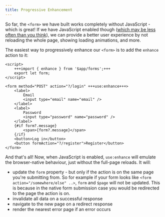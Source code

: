 ```yaml
---
title: Progressive Enhancement
---
```


So far, the `<form>` we have built works completely without JavaScript - which is great! If we have JavaScript enabled though ([which may be less often than you think](https://kryogenix.org/code/browser/everyonehasjs.html)), we can provide a better user experience by not reloading the whole page, showing loading animations, and more.

The easiest way to progressively enhance our `<form>` is to add the `enhance` action to it:

```svelte
<script>
	+++import { enhance } from '$app/forms';+++
	export let form;
</script>

<form method="POST" action="?/login" +++use:enhance+++>
	<label>
		Email
		<input type="email" name="email" />
	</label>
	<label>
		Password
		<input type="password" name="password" />
	</label>
	{#if form?.message}
		<span>{form?.message}</span>
	{/if}
	<button>Log in</button>
	<button formAction="?/register">Register</button>
</form>
```

And that's all! Now, when JavaScript is enabled, `use:enhance` will emulate the browser-native behaviour, just without the full-page reloads. It will:

- update the `form` property - but only if the action is on the same page you're submitting from. So for example if your form looks like `<form action="/somewhere/else" ..>`, `form` and `$page` will not be updated. This is because in the native form submission case you would be redirected to the page the action is on.
- invalidate all data on a successful response
- navigate to the new page on a redirect response
- render the nearest error page if an error occurs
